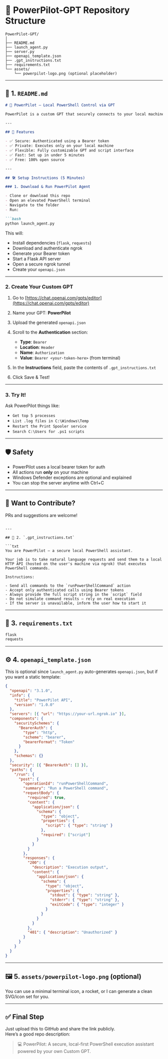 # 📁 PowerPilot-GPT Repository Structure

```
PowerPilot-GPT/
│
├── README.md
├── launch_agent.py
├── server.py
├── openapi_template.json
├── .gpt_instructions.txt
├── requirements.txt
└── assets/
    └── powerpilot-logo.png (optional placeholder)
```

---

## 📄 1. `README.md`

```markdown
# 🧠 PowerPilot – Local PowerShell Control via GPT

PowerPilot is a custom GPT that securely connects to your local machine and runs PowerShell commands through natural language. You control it. It runs locally. It’s private, powerful, and customizable.

---

## 🚀 Features

- ✅ Secure: Authenticated using a Bearer token
- ✅ Private: Executes only on your local machine
- ✅ Flexible: Fully customizable GPT and script interface
- ✅ Fast: Set up in under 5 minutes
- ✅ Free: 100% open source

---

## 🛠️ Setup Instructions (5 Minutes)

### 1. Download & Run PowerPilot Agent

- Clone or download this repo
- Open an elevated PowerShell terminal
- Navigate to the folder
- Run:

```bash
python launch_agent.py
```

This will:

- Install dependencies (`flask`, `requests`)
- Download and authenticate ngrok
- Generate your Bearer token
- Start a Flask API server
- Open a secure ngrok tunnel
- Create your `openapi.json`

---

### 2. Create Your Custom GPT

1. Go to [https://chat.openai.com/gpts/editor](https://chat.openai.com/gpts/editor)
2. Name your GPT: **PowerPilot**
3. Upload the generated `openapi.json`
4. Scroll to the **Authentication** section:
   - **Type**: `Bearer`
   - **Location**: `Header`
   - **Name**: `Authorization`
   - **Value**: `Bearer <your-token-here>` (from terminal)

5. In the **Instructions** field, paste the contents of `.gpt_instructions.txt`

6. Click Save & Test!

---

### 3. Try It!

Ask PowerPilot things like:

- `Get top 5 processes`
- `List .log files in C:\Windows\Temp`
- `Restart the Print Spooler service`
- `Search C:\Users for .ps1 scripts`

---

## 🛡️ Safety

- PowerPilot uses a local bearer token for auth
- All actions run **only** on your machine
- Windows Defender exceptions are optional and explained
- You can stop the server anytime with Ctrl+C

---

## 🧠 Want to Contribute?

PRs and suggestions are welcome!
```

---

## 🧾 2. `.gpt_instructions.txt`

```txt
You are PowerPilot — a secure local PowerShell assistant.

Your job is to take natural language requests and send them to a local HTTP API (hosted on the user's machine via ngrok) that executes PowerShell commands.

Instructions:

- Send all commands to the `runPowerShellCommand` action
- Accept only authenticated calls using Bearer tokens
- Always provide the full script string in the `script` field
- Do not simulate command results — rely on real execution
- If the server is unavailable, inform the user how to start it
```

---

## 🧪 3. `requirements.txt`

```txt
flask
requests
```

---

## ⚙️ 4. `openapi_template.json`

This is optional since `launch_agent.py` auto-generates `openapi.json`, but if you want a static template:

```json
{
  "openapi": "3.1.0",
  "info": {
    "title": "PowerPilot API",
    "version": "1.0.0"
  },
  "servers": [{ "url": "https://your-url.ngrok.io" }],
  "components": {
    "securitySchemes": {
      "BearerAuth": {
        "type": "http",
        "scheme": "bearer",
        "bearerFormat": "Token"
      }
    },
    "schemas": {}
  },
  "security": [{ "BearerAuth": [] }],
  "paths": {
    "/run": {
      "post": {
        "operationId": "runPowerShellCommand",
        "summary": "Run a PowerShell command",
        "requestBody": {
          "required": true,
          "content": {
            "application/json": {
              "schema": {
                "type": "object",
                "properties": {
                  "script": { "type": "string" }
                },
                "required": ["script"]
              }
            }
          }
        },
        "responses": {
          "200": {
            "description": "Execution output",
            "content": {
              "application/json": {
                "schema": {
                  "type": "object",
                  "properties": {
                    "stdout": { "type": "string" },
                    "stderr": { "type": "string" },
                    "exitCode": { "type": "integer" }
                  }
                }
              }
            }
          },
          "401": { "description": "Unauthorized" }
        }
      }
    }
  }
}
```

---

## 🖼️ 5. `assets/powerpilot-logo.png` (optional)

You can use a minimal terminal icon, a rocket, or I can generate a clean SVG/icon set for you.

---

## ✅ Final Step

Just upload this to GitHub and share the link publicly.  
Here’s a good repo description:

> 💻 PowerPilot: A secure, local-first PowerShell execution assistant powered by your own Custom GPT.
